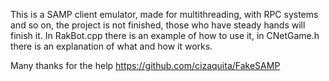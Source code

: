 This is a SAMP client emulator, made for multithreading, with RPC systems and so on, the project is not finished, those who have steady hands will finish it. In RakBot.cpp there is an example of how to use it, in CNetGame.h there is an explanation of what and how it works.

Many thanks for the help https://github.com/cizaquita/FakeSAMP
